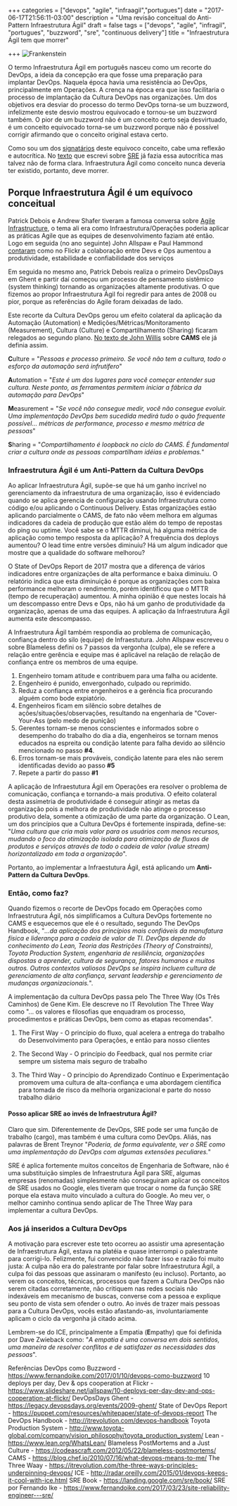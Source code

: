 +++
categories = ["devops", "agile", "infraagil","portugues"]
date = "2017-06-17T21:56:11-03:00"
description = "Uma revisão conceitual do Anti-Pattern Infraestrutura Ágil"
draft = false
tags = ["devops", "agile", "infragil", "portugues", "buzzword", "sre", "continuous delivery"]
title = "Infraestrutura Ágil tem que morrer"

+++
![Frankenstein](/images/Boris_Karloff_as_Frankenstein's_monster.jpg)

O termo Infraestrutura Ágil em português nasceu como um recorte do DevOps, a ideia da concepção era que fosse uma preparação para implantar DevOps. Naquela época havia uma resistência ao DevOps, principalmente em Operações. A crença na época era que isso facilitaria o processo de implantação da Cultura DevOps nas organizações. Um dos objetivos era desviar do processo do termo DevOps torna-se um buzzword, infelizmente este desvio mostrou equivocado e tornou-se um buzzword também. O pior de um buzzword não é um conceito certo seja desvirtuado, é um conceito equivocado torna-se um buzzword porque não é possível corrigir afirmando que o conceito original estava certo.

Como sou um dos [signatários](https://web.archive.org/web/20160818034746/http://infraagil.io:80/alliance/) deste equivoco conceito, cabe uma reflexão e autocrítica. No [texto](https://www.fernandoike.com/2017/03/23/site-reliability-engineer---sre/) que escrevi sobre [SRE](https://www.fernandoike.com/2017/03/23/site-reliability-engineer---sre/) já fazia essa autocrítica mas talvez não de forma clara. Infraestrutura Ágil como conceito nunca deveria ter existido, portanto, deve morrer.

## Porque Infraestrutura Ágil é um equívoco conceitual

Patrick Debois e Andrew Shafer tiveram a famosa conversa sobre [Agile Infrastructure](http://www.jedi.be/presentations/agile-infrastructure-agile2008.pdf), o tema ali era como Infraestrutura/Operações poderia aplicar as práticas Agile que as equipes de desenvolvimento faziam até então. Logo em seguida (no ano seguinte) John Allspaw e Paul Hammond [contaram](https://www.slideshare.net/jallspaw/10-deploys-per-day-dev-and-ops-cooperation-at-flickr/) como no Flickr a colaboração entre Devs e Ops aumentou a produtividade, estabilidade e confiabilidade dos serviços

Em seguida no mesmo ano, Patrick Debois realiza o primeiro DevOpsDays em Ghent e partir daí começou um processo de pensamento sistêmico (system thinking) tornando as organizações altamente produtivas. O que fizemos ao propor Infraestrutura Ágil foi regredir para antes de 2008 ou pior, porque as referências do Agile foram deixadas de lado.

Este recorte da Cultura DevOps gerou um efeito colateral da aplicação da Automação (Automation) e Medições/Métricas/Monitoramento (Measurement), Cultura (Culture) e Compartilhamento (Sharing) ficaram relegados ao segundo plano. [No texto de John Willis](https://blog.chef.io/2010/07/16/what-devops-means-to-me/) sobre **CAMS** ele já definia assim.

**C**ulture = "*Pessoas e processo primeiro. Se você não tem a cultura, todo o esforço da automação será infrutífero*"

**A**utomation = "*Este é um dos lugares para você começar entender sua cultura. Neste ponto, as ferramentas permitem iniciar a fábrica da automação para DevOps*"

**M**easurement = "*Se você não consegue medir, você não consegue evoluir. Uma implementação DevOps bem sucedida medirá tudo o quão frequente possível… métricas de performance, processo e mesmo métrica de pessoas*"

**S**haring = "*Compartilhamento é loopback no ciclo do CAMS. É fundamental criar a cultura onde as pessoas compartilham idéias e problemas.*"

### Infraestrutura Ágil é um Anti-Pattern da Cultura DevOps

Ao aplicar Infraestrutura Ágil, supõe-se que há um ganho incrível no gerenciamento da infraestrutura de uma organização, isso é evidenciado quando se aplica gerencia de configuração usando Infraestrutura como código e/ou aplicando o Continuous Delivery. Estas organizações estão aplicando parcialmente o CAMS, de fato não vêem melhora em algumas indicadores da cadeia de produção que estão além do tempo de repostas do ping ou uptime. Você sabe se o MTTR diminui, há alguma métrica de aplicação como tempo resposta da aplicação? A frequência dos deploys aumentou? O lead time entre versões diminuiu? Há um algum indicador que mostre que a qualidade do software melhorou?

O State of DevOps Report de 2017 mostra que a diferença de vários indicadores entre organizações de alta performance e baixa diminuiu. O relatório indica que esta diminuição é porque as organizações com baixa performance melhoram o rendimento, porém identificou que o MTTR (tempo de recuperação) aumentou. A minha opinião é que nestes locais há um descompasso entre Devs e Ops, não há um ganho de produtividade da organização, apenas de uma das equipes. A aplicação da Infraestrutura Ágil aumenta este descompasso.

A Infraestrutura Ágil também respondia ao problema de comunicação, confiança dentro do silo (equipe) de Infraestutura. John Allspaw escreveu o sobre Blameless defini os 7 passos da vergonha (culpa), ele se refere a relação entre gerência e equipe mas é aplicável na relação de relação de confiança entre os membros de uma equipe.

1. Engenheiro tomam atitude e contribuem para uma falha ou acidente.
2. Engenheiro é punido, envergonhado, culpado ou reprimido.
3. Reduz a confiança entre engenheiros e a gerência fica procurando alguém como bode expiatório.
4. Engenheiros ficam em silêncio sobre detalhes de ações/situações/observações, resultando na engenharia de "Cover-Your-Ass (pelo medo de punição)
5. Gerentes tornam-se menos conscientes e informados sobre o desempenho do trabalho do dia a dia, engenheiros se tornam menos educados na espreita ou condição latente para falha devido ao silêncio mencionado no passo **#4**.
6. Erros tornam-se mais prováveis, condição latente para eles não serem identificadas devido ao passo **#5**
7. Repete a partir do passo **#1**

A aplicação de Infraestutura Ágil em Operações era resolver o problema de comunicação, confiança e tornando-a mais produtiva. O efeito colateral desta assimetria de produtividade é conseguir atingir as metas da organização pois a melhora de produtividade não atinge o processo produtivo dela, somente a otimização de uma parte da organização. O Lean, um dos princípios que a Cultura DevOps é fortemente inspirada, define-se: "*Uma cultura que cria mais valor para os usuários com menos recursos, mudando o foco da otimização isolada para otimização de fluxos de produtos e serviços através de todo o cadeia de valor (value stream) horizontalizado em toda a organização*".

Portanto, ao implementar a Infraestutura Ágil, está aplicando um **Anti-Pattern da Cultura DevOps**.

### Então, como faz?

Quando fizemos o recorte de DevOps focado em Operações como Infraestrutura Ágil, nós simplificamos a Cultura DevOps fortemente no CAMS e esquecemos que ele é o resultado, segundo The DevOps Handbook, "*...da aplicação dos princípios mais confiáveis da manufatura física e liderança para a cadeia de valor de TI. DevOps depende do conhecimento do Lean, Teoria das Restrições (Theory of Constraints), Toyota Production System, engenharia de resiliência, organizações dispostas a aprender, cultura de segurança, fatores humanos e muitos outros. Outros contextos valiosos DevOps se inspira incluem cultura de gerenciamento de alta confiança, servant leadership e gerenciamento de mudanças organizacionais.*".

A implementação da cultura DevOps passa pelo The Three Way (Os Três Caminhos) de Gene Kim. Ele descreve no IT Revolution The Three Way como "... os valores e filosofias que enquadram os processo, procedimentos e práticas DevOps, bem como as etapas recomendas".

1. The First Way - O princípio do fluxo, qual acelera a entrega do trabalho do Desenvolvimento para Operações, e então para nosso clientes

2. The Second Way - O princípio do Feedback, qual nos permite criar sempre um sistema mais seguro de trabalho

3. The Third Way - O princípio do Aprendizado Contínuo e Experimentação promovem uma cultura de alta-confiança e uma abordagem científica para tomada de risco da melhoria organizacional e parte do nosso trabalho diário

#### Posso aplicar SRE ao invés de Infraestrutura Ágil?

Claro que sim. Diferentemente de DevOps, SRE pode ser uma função de trabalho (cargo), mas também é uma cultura como DevOps. Aliás, nas palavras de Brent Treynor "*Poderia, de forma equivalente, ver o SRE como uma implementação do DevOps com algumas extensões peculiares.*"

SRE é aplica fortemente muitos conceitos de Engenharia de Software, não é uma substituição simples de Infraestrutura Ágil para SRE, algumas empresas (renomadas) simplesmente não conseguiram aplicar os conceitos de SRE usados no Google, eles tiveram que trocar o nome da função SRE porque ela estava muito vinculado a cultura do Google. Ao meu ver, o melhor caminho continua sendo aplicar de The Three Way para implementar a cultura DevOps.

### Aos já inseridos a Cultura DevOps

A motivação para escrever este teto ocorreu ao assistir uma apresentação de Infraestrutura Ágil, estava na platéia e quase interrompi o palestrante para corrigi-lo. Felizmente, fui convencido não fazer isso e razão foi muito justa: A culpa não era do palestrante por falar sobre Infraestrutura Ágil, a culpa foi das pessoas que assinaram o manifesto (eu incluso). Portanto, ao verem os conceitos, técnicas, processos que fazem a Cultura DevOps não serem citadas corretamente, não critiquem nas redes sociais não indexáveis em mecanismo de buscas, converse com a pessoa e explique seu ponto de vista sem ofender o outro. Ao invés de trazer mais pessoas para a Cultura DevOps, vocês estão afastando-as, involuntariamente aplicam o ciclo da vergonha já citado acima.

Lembrem-se do ICE, principalmente a Empatia (**E**mpathy) que foi definida por Dave Zwieback como: "*A empatia é uma conversa em dois sentidos, uma maneira de resolver conflitos e de satisfazer as necessidades das pessoas*".

Referências
DevOps como Buzzword - https://www.fernandoike.com/2017/01/10/devops-como-buzzword
10 deploys per day, Dev & ops cooperation at Flickr - https://www.slideshare.net/jallspaw/10-deploys-per-day-dev-and-ops-cooperation-at-flickr/
DevOpsDays Ghent - https://legacy.devopsdays.org/events/2009-ghent/
State of DevOps Report - https://puppet.com/resources/whitepaper/state-of-devops-report
The DevOps Handbook - http://itrevolution.com/devops-handbook
Toyota Production System - http://www.toyota-global.com/company/vision_philosophy/toyota_production_system/
Lean - https://www.lean.org/WhatsLean/
Blameless PostMortems and a Just Culture - https://codeascraft.com/2012/05/22/blameless-postmortems/
CAMS - https://blog.chef.io/2010/07/16/what-devops-means-to-me/
The Three Waay - https://itrevolution.com/the-three-ways-principles-underpinning-devops/
ICE - http://radar.oreilly.com/2015/01/devops-keeps-it-cool-with-ice.html
SRE Book - https://landing.google.com/sre/book/
SRE por Fernando Ike - https://www.fernandoike.com/2017/03/23/site-reliability-engineer---sre/
